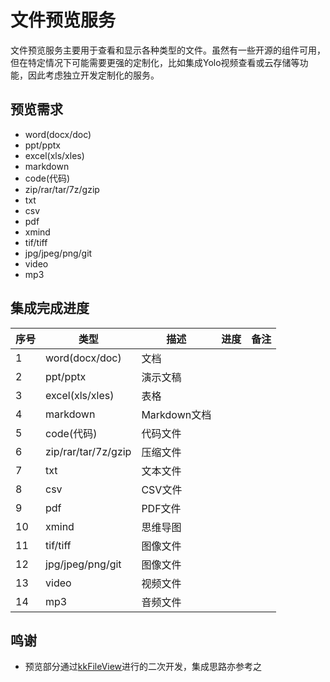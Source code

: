 # 文件预览服务

文件预览服务主要用于查看和显示各种类型的文件。虽然有一些开源的组件可用，但在特定情况下可能需要更强的定制化，比如集成Yolo视频查看或云存储等功能，因此考虑独立开发定制化的服务。

## 预览需求
- word(docx/doc)
- ppt/pptx
- excel(xls/xles)
- markdown
- code(代码)
- zip/rar/tar/7z/gzip
- txt
- csv
- pdf
- xmind
- tif/tiff
- jpg/jpeg/png/git
- video
- mp3

## 集成完成进度
| 序号 | 类型               | 描述         | 进度 | 备注 |
|------|--------------------|--------------|------|------|
| 1    | word(docx/doc)     | 文档         |      |      |
| 2    | ppt/pptx           | 演示文稿     |      |      |
| 3    | excel(xls/xles)    | 表格         |      |      |
| 4    | markdown           | Markdown文档 |      |      |
| 5    | code(代码)         | 代码文件     |      |      |
| 6    | zip/rar/tar/7z/gzip| 压缩文件     |      |      |
| 7    | txt                | 文本文件     |      |      |
| 8    | csv                | CSV文件      |      |      |
| 9    | pdf                | PDF文件      |      |      |
| 10   | xmind              | 思维导图     |      |      |
| 11   | tif/tiff           | 图像文件     |      |      |
| 12   | jpg/jpeg/png/git   | 图像文件     |      |      |
| 13   | video              | 视频文件     |      |      |
| 14   | mp3                | 音频文件     |      |      |

## 鸣谢

- 预览部分通过[kkFileView](https://gitee.com/kekingcn/file-online-preview)进行的二次开发，集成思路亦参考之
